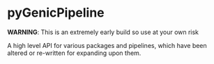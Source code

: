 # pyGenicPipeline

**WARNING**: This is an extremely early build so use at your own risk

A high level API for various packages and pipelines, which have been altered or re-written for expanding upon them. 

 

